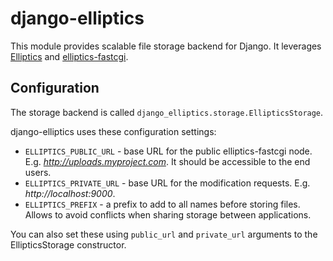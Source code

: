 django-elliptics
================

This module provides scalable file storage backend for Django. It leverages [Elliptics](/reverbrain/elliptics) and [elliptics-fastcgi](/lmovsesjan/elliptics-fastcgi).

Configuration
-------------
The storage backend is called `django_elliptics.storage.EllipticsStorage`.

django-elliptics uses these configuration settings:

 * `ELLIPTICS_PUBLIC_URL` - base URL for the public elliptics-fastcgi node. E.g. _http://uploads.myproject.com_. It should be accessible to the end users.
 * `ELLIPTICS_PRIVATE_URL` - base URL for the modification requests. E.g. _http://localhost:9000_.
 * `ELLIPTICS_PREFIX` - a prefix to add to all names before storing files. Allows to avoid conflicts when sharing storage between applications.

You can also set these using `public_url` and `private_url` arguments to the EllipticsStorage constructor.
